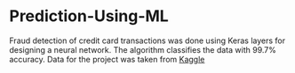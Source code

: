 # Prediction-Using-ML
Fraud detection of credit card transactions was done using Keras layers for designing a neural network. The algorithm classifies the data  with 99.7% accuracy. Data for the project was taken from [Kaggle](https://www.kaggle.com/datasets/kartik2112/fraud-detection) 
